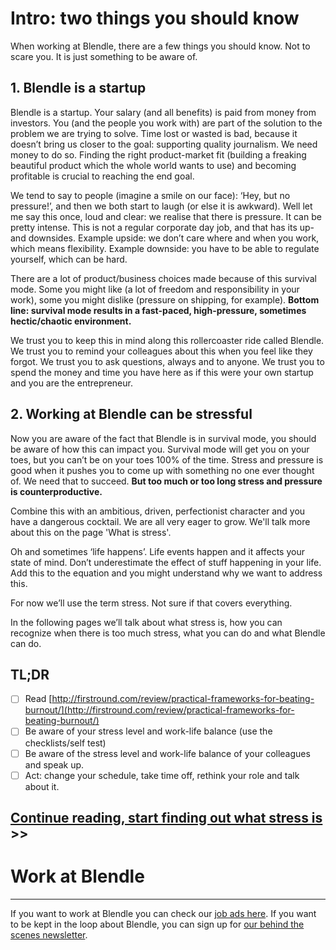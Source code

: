 # Intro: two things you should know

When working at Blendle, there are a few things you should know. Not to scare you. It is just something to be aware of.

## **1. Blendle is a startup**

Blendle is a startup. Your salary (and all benefits) is paid from money from investors. You (and the people you work with) are part of the solution to the problem we are trying to solve. Time lost or wasted is bad, because it doesn’t bring us closer to the goal: supporting quality journalism. We need money to do so. Finding the right product-market fit (building a freaking beautiful product which the whole world wants to use) and becoming profitable is crucial to reaching the end goal.

We tend to say to people (imagine a smile on our face): ‘Hey, but no pressure!’, and then we both start to laugh (or else it is awkward). Well let me say this once, loud and clear: we realise that there is pressure. It can be pretty intense. This is not a regular corporate day job, and that has its up- and downsides. Example upside: we don’t care where and when you work, which means flexibility. Example downside: you have to be able to regulate yourself, which can be hard.

There are a lot of product/business choices made because of this survival mode. Some you might like (a lot of freedom and responsibility in your work), some you might dislike (pressure on shipping, for example). **Bottom line: survival mode results in a fast-paced, high-pressure, sometimes hectic/chaotic environment.**

We trust you to keep this in mind along this rollercoaster ride called Blendle. We trust you to remind your colleagues about this when you feel like they forgot. We trust you to ask questions, always and to anyone. We trust you to spend the money and time you have here as if this were your own startup and you are the entrepreneur.

## 2. Working at Blendle can be stressful

Now you are aware of the fact that Blendle is in survival mode, you should be aware of how this can impact you. Survival mode will get you on your toes, but you can’t be on your toes 100% of the time. Stress and pressure is good when it pushes you to come up with something no one ever thought of. We need that to succeed. **But too much or too long stress and pressure is counterproductive.** 

Combine this with an ambitious, driven, perfectionist character and you have a dangerous cocktail. We are all very eager to grow. We'll talk more about this on the page 'What is stress'.

Oh and sometimes ‘life happens’. Life events happen and it affects your state of mind. Don’t underestimate the effect of stuff happening in your life.  Add this to the equation and you might understand why we want to address this.

For now we’ll use the term stress. Not sure if that covers everything.

In the following pages we’ll talk about what stress is, how you can recognize when there is too much stress, what you can do and what Blendle can do.

## **TL;DR**

- [ ]  Read [http://firstround.com/review/practical-frameworks-for-beating-burnout/](http://firstround.com/review/practical-frameworks-for-beating-burnout/)
- [ ]  Be aware of your stress level and work-life balance (use the checklists/self test)
- [ ]  Be aware of the stress level and work-life balance of your colleagues and speak up.
- [ ]  Act: change your schedule, take time off, rethink your role and talk about it.

## [Continue reading, start finding out what stress is](https://www.notion.so/What-is-stress-3df1f17be99246679d91509cee79bf47?pvs=21) >>

# Work at Blendle

---

If you want to work at Blendle you can check our [job ads here](https://blendle.homerun.co/). If you want to be kept in the loop about Blendle, you can sign up for [our behind the scenes newsletter](https://blendle.homerun.co/yes-keep-me-posted/tr/apply?token=8092d4128c306003d97dd3821bad06f2).